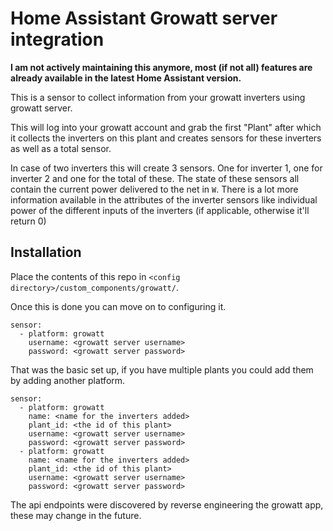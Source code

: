 # Home Assistant Growatt server integration
**I am not actively maintaining this anymore, most (if not all) features are already available in the latest Home Assistant version.**

This is a sensor to collect information from your growatt inverters using growatt server.

This will log into your growatt account and grab the first "Plant" after which it collects the inverters on this plant and creates sensors for these inverters as well as a total sensor.

In case of two inverters this will create 3 sensors. One for inverter 1, one for inverter 2 and one for the total of these. The state of these sensors all contain the current power delivered to the net in `W`. There is a lot more information available in the attributes of the inverter sensors like individual power of the different inputs of the inverters (if applicable, otherwise it'll return 0)


## Installation
Place the contents of this repo
in `<config directory>/custom_components/growatt/`.

Once this is done you can move on to configuring it.
```
sensor:
  - platform: growatt
    username: <growatt server username>
    password: <growatt server password>
```

That was the basic set up, if you have multiple plants you could add them by adding another platform.

```
sensor:
  - platform: growatt
    name: <name for the inverters added>
    plant_id: <the id of this plant>
    username: <growatt server username>
    password: <growatt server password>
  - platform: growatt
    name: <name for the inverters added>
    plant_id: <the id of this plant>
    username: <growatt server username>
    password: <growatt server password>
```

The api endpoints were discovered by reverse engineering the growatt app, these may change in the future.
